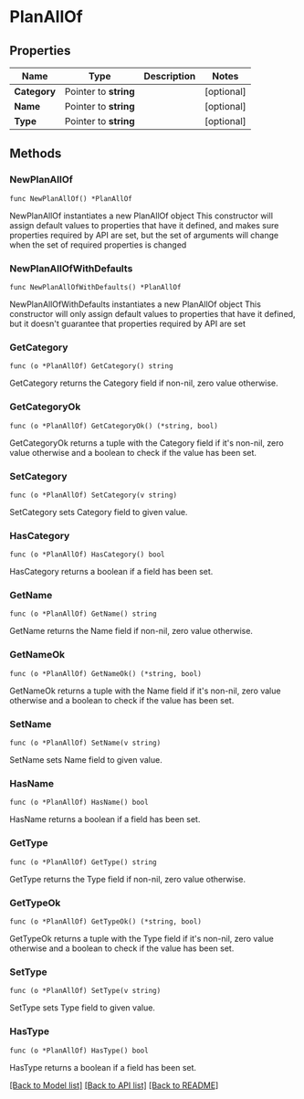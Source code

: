 # PlanAllOf

## Properties

Name | Type | Description | Notes
------------ | ------------- | ------------- | -------------
**Category** | Pointer to **string** |  | [optional] 
**Name** | Pointer to **string** |  | [optional] 
**Type** | Pointer to **string** |  | [optional] 

## Methods

### NewPlanAllOf

`func NewPlanAllOf() *PlanAllOf`

NewPlanAllOf instantiates a new PlanAllOf object
This constructor will assign default values to properties that have it defined,
and makes sure properties required by API are set, but the set of arguments
will change when the set of required properties is changed

### NewPlanAllOfWithDefaults

`func NewPlanAllOfWithDefaults() *PlanAllOf`

NewPlanAllOfWithDefaults instantiates a new PlanAllOf object
This constructor will only assign default values to properties that have it defined,
but it doesn't guarantee that properties required by API are set

### GetCategory

`func (o *PlanAllOf) GetCategory() string`

GetCategory returns the Category field if non-nil, zero value otherwise.

### GetCategoryOk

`func (o *PlanAllOf) GetCategoryOk() (*string, bool)`

GetCategoryOk returns a tuple with the Category field if it's non-nil, zero value otherwise
and a boolean to check if the value has been set.

### SetCategory

`func (o *PlanAllOf) SetCategory(v string)`

SetCategory sets Category field to given value.

### HasCategory

`func (o *PlanAllOf) HasCategory() bool`

HasCategory returns a boolean if a field has been set.

### GetName

`func (o *PlanAllOf) GetName() string`

GetName returns the Name field if non-nil, zero value otherwise.

### GetNameOk

`func (o *PlanAllOf) GetNameOk() (*string, bool)`

GetNameOk returns a tuple with the Name field if it's non-nil, zero value otherwise
and a boolean to check if the value has been set.

### SetName

`func (o *PlanAllOf) SetName(v string)`

SetName sets Name field to given value.

### HasName

`func (o *PlanAllOf) HasName() bool`

HasName returns a boolean if a field has been set.

### GetType

`func (o *PlanAllOf) GetType() string`

GetType returns the Type field if non-nil, zero value otherwise.

### GetTypeOk

`func (o *PlanAllOf) GetTypeOk() (*string, bool)`

GetTypeOk returns a tuple with the Type field if it's non-nil, zero value otherwise
and a boolean to check if the value has been set.

### SetType

`func (o *PlanAllOf) SetType(v string)`

SetType sets Type field to given value.

### HasType

`func (o *PlanAllOf) HasType() bool`

HasType returns a boolean if a field has been set.


[[Back to Model list]](../README.md#documentation-for-models) [[Back to API list]](../README.md#documentation-for-api-endpoints) [[Back to README]](../README.md)


